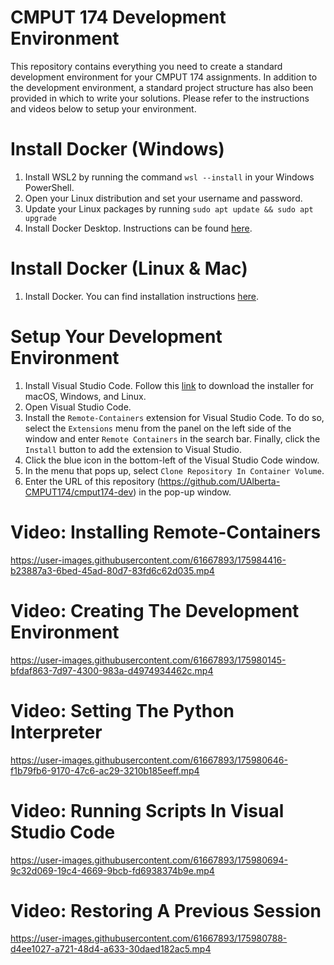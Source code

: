 # CMPUT 174 Development Environment
This repository contains everything you need to create a standard development environment for your CMPUT 174 assignments. In addition to the development environment, a standard project structure has also been provided in which to write your solutions. Please refer to the instructions and videos below to setup your environment.

# Install Docker (Windows)
1. Install WSL2 by running the command ```wsl --install``` in your Windows PowerShell.
2. Open your Linux distribution and set your username and password.
3. Update your Linux packages by running ```sudo apt update && sudo apt upgrade```
4. Install Docker Desktop. Instructions can be found [here](https://docs.microsoft.com/en-us/windows/wsl/tutorials/wsl-containers#install-docker-desktop).

# Install Docker (Linux & Mac)
1. Install Docker. You can find installation instructions [here](https://docs.docker.com/get-docker/).

# Setup Your Development Environment
1. Install Visual Studio Code. Follow this [link](https://code.visualstudio.com/download) to download the installer for macOS, Windows, and Linux.
2. Open Visual Studio Code.
3. Install the `Remote-Containers` extension for Visual Studio Code. To do so, select the `Extensions` menu from the panel on the left side of the window and enter `Remote Containers` in the search bar. Finally, click the `Install` button to add the extension to Visual Studio.  
5. Click the blue icon in the bottom-left of the Visual Studio Code window.
6. In the menu that pops up, select `Clone Repository In Container Volume`.
7. Enter the URL of this repository (https://github.com/UAlberta-CMPUT174/cmput174-dev) in the pop-up window.

# Video: Installing Remote-Containers
https://user-images.githubusercontent.com/61667893/175984416-b23887a3-6bed-45ad-80d7-83fd6c62d035.mp4


# Video: Creating The Development Environment
https://user-images.githubusercontent.com/61667893/175980145-bfdaf863-7d97-4300-983a-d4974934462c.mp4

# Video: Setting The Python Interpreter

https://user-images.githubusercontent.com/61667893/175980646-f1b79fb6-9170-47c6-ac29-3210b185eeff.mp4

# Video: Running Scripts In Visual Studio Code

https://user-images.githubusercontent.com/61667893/175980694-9c32d069-19c4-4669-9bcb-fd6938374b9e.mp4

# Video: Restoring A Previous Session

https://user-images.githubusercontent.com/61667893/175980788-d4ee1027-a721-48d4-a633-30daed182ac5.mp4

